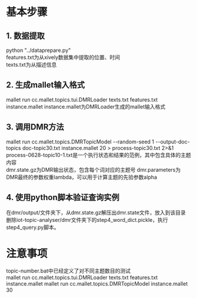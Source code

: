# 基本步骤  
## 1. 数据提取  
python "../dataprepare.py"  
features.txt为从xively数据集中提取的位置、时间  
texts.txt为从描述信息  

## 2. 生成mallet输入格式  
mallet run cc.mallet.topics.tui.DMRLoader texts.txt features.txt instance.mallet
instance.mallet为DMRLoader生成的mallet输入格式  

## 3. 调用DMR方法  
mallet run cc.mallet.topics.DMRTopicModel --random-seed 1 --output-doc-topics doc-topic30.txt instance.mallet 20 > process-topic30.txt 2>&1
process-0628-topic10-1.txt是一个执行状态和结果的范例，其中包含具体的主题内容  
dmr.state.gz为DMR输出状态，包含每个词对应的主题号
dmr.parameters为DMR最终的参数权重lambda，可以用于计算主题的先验参数alpha  

## 4. 使用python脚本验证查询实例
在dmr/output/文件夹下，从dmr.state.gz解压出dmr.state文件，放入到该目录
删除iot-topic-analyser/dmr文件夹下的step4_word_dict.pickle，执行step4_query.py脚本。

# 注意事项  
topic-number.bat中已经定义了对不同主题数目的测试  
mallet run cc.mallet.topics.tui.DMRLoader texts.txt features.txt instance.mallet
mallet run cc.mallet.topics.DMRTopicModel instance.mallet 30
